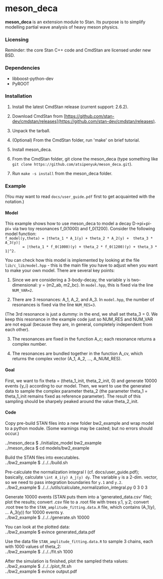 # meson_deca

<b>meson_deca</b> is an extension module to Stan. Its purpose is to simplify
modelling partial wave analysis of heavy meson physics.

### Licensing

Reminder: the core Stan C++ code and CmdStan are licensed under new BSD.

### Dependencies

* libboost-python-dev
* PyROOT

### Installation

1. Install the latest CmdStan release (current support: 2.6.2).
  1. Download CmdStan from [https://github.com/stan-dev/cmdstan/releases](https://github.com/stan-dev/cmdstan/releases).
  2. Unpack the tarball.
  3. (Optional) From the CmdStan folder, run 'make' on brief tutorial.

2. Install meson_deca.
  1. From the CmdStan folder, git clone the meson_deca  (type something like `git clone https://github.com/atsipenyuk/meson_deca.git`).
  2. Run `make -s install` from the meson_deca folder.

### Example

(You may want to read `docs/user_guide.pdf` first to get acquainted with the
notation.)

#### Model
This example shows how to use meson_deca to model a decay D->pi+pi-pi+
via two toy resonances f_0(1000) and f_0(1200). Consider the following
model function:  
`f_model(y,theta) = |theta_1 * A_1(y) + theta_2 * A_2(y) +  theta_3 * A_3(y)|`  
`        = |theta_1 * f_0(1000)(y) + theta_2 * f_0(1200)(y) + theta_3 * 1|^2.`  

You can check how this model is implemented by looking at the file `lib/c_lib/model.hpp` - this is the main file you have to adjust when you want to make your own model. There are several key points:

1) Since we are considering a 3-body-decay, the variable y is two-dimensional:
y = (m2_ab, m2_bc). In `model.hpp`, this is fixed via the line `NUM_VAR=2`.  

2) There are 3 resonances: A_1, A_2, and A_3. In `model.hpp`, the number
of resonances is fixed via the line `NUM_RES=3`.  

(The 3rd resonance is just a dummy: in the end, we shall set theta_3 = 0. 
We keep this resonance in the example code just so NUM_RES and NUM_VAR are 
not equal (because they are, in general, completely independent from each 
other).  

3) The resonances are fixed in the function A_c; each resonance returns
a complex number.  

4) The resonances are bundled together in the function A_cv, which returns
the complex vector (A_1, A_2, ..., A_NUM_RES).  

#### Goal
First, we want to fix theta = (theta_1_init, theta_2_init, 0) and generate 
10000 events {y_i} according to our model. Then, we want to use the 
generated data to sample the complex parameter theta_2 (the parameter 
theta_1 = theta_1_init remains fixed as reference parameter). The result 
of this sampling should be sharpely peaked around the value theta_2_init.

#### Code

Copy pre-build STAN files into a new folder bw2_example and 
wrap model to a python module. (Some warnings may be casted; but
no errors should occur.)  
  
../meson_deca $ ./initialize_model bw2_example  
../meson_deca $ cd models/bw2_example  
  
Build the STAN files into executables.  
../bw2_example $ ./../../build.sh  

Pre-calculate the normalization integral I (cf. docs/user_guide.pdf);
basically, calculate `\int A_i(y) A_j(y) dy`. The variable `y` is a 2-dim.
vector, so we need to pass integration boundaries for `y.1` and `y.2`.  
../bw2_example $ ./../../utils/calculate_normalization_integral.py 0 3 0 3  
  
Generate 10000 events (STAN puts them into a 'generated_data.csv' file);
plot the results; convert .csv file to a .root file with trees y.1, y.2;
convert .root tree to the `STAN_amplitude_fitting.data.R` file, which 
contains (A_1(y), ... A_3(y)) for 10000 events y.  
../bw2_example $ ./../../generate.sh 10000  
  
You can look at the plotted data:  
../bw2_example $ evince generated_data.pdf  
  
Use the data file `STAN_amplitude_fitting.data.R` to sample 3 chains, each
with 1000 values of theta_2:  
../bw2_example $ ./../../fit.sh 1000  
  
After the simulation is finished, plot the sampled theta values:  
../bw2_example $ ./../../plot_fit.sh  
../bw2_example $ evince output.pdf  




